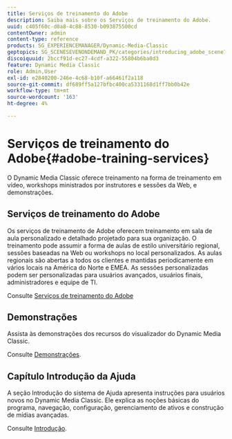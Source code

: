 ```yaml
---
title: Serviços de treinamento do Adobe
description: Saiba mais sobre os Serviços de treinamento do Adobe.
uuid: c405f60c-d0a8-4c88-8530-b093875500cd
contentOwner: admin
content-type: reference
products: SG_EXPERIENCEMANAGER/Dynamic-Media-Classic
geptopics: SG_SCENESEVENONDEMAND_PK/categories/introducing_adobe_scene7
discoiquuid: 2bccf91d-ec27-4cdf-a322-55804b6ba0d3
feature: Dynamic Media Classic
role: Admin,User
exl-id: e2840200-246e-4c68-b10f-a66461f2a118
source-git-commit: df689ff5a127bfbc400ca5331168d1ff7bb0b42e
workflow-type: tm+mt
source-wordcount: '163'
ht-degree: 4%

---
```


# Serviços de treinamento do Adobe{#adobe-training-services}

O Dynamic Media Classic oferece treinamento na forma de treinamento em vídeo, workshops ministrados por instrutores e sessões da Web, e demonstrações.

## Serviços de treinamento do Adobe

Os serviços de treinamento de Adobe oferecem treinamento em sala de aula personalizado e detalhado projetado para sua organização. O treinamento pode assumir a forma de aulas de estilo universitário regional, sessões baseadas na Web ou workshops no local personalizados. As aulas regionais são abertas a todos os clientes e mantidas periodicamente em vários locais na América do Norte e EMEA. As sessões personalizadas podem ser personalizadas para usuários avançados, usuários finais, administradores e equipe de TI.

Consulte [Serviços de treinamento do Adobe](https://learning.adobe.com/)

## Demonstrações

Assista às demonstrações dos recursos do visualizador do Dynamic Media Classic.

Consulte [Demonstrações](https://landing.adobe.com/en/na/dynamic-media/ctir-2755/live-demos.html).

## Capítulo Introdução da Ajuda

A seção Introdução do sistema de Ajuda apresenta instruções para usuários novos no Dynamic Media Classic. Ele explica as noções básicas do programa, navegação, configuração, gerenciamento de ativos e construção de mídias avançadas.

Consulte [Introdução](dmc-platform-overview.md).
